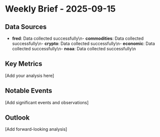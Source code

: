 # Weekly Brief - 2025-09-15

## Data Sources

- **fred**: Data collected successfully\n- **commodities**: Data collected successfully\n- **crypto**: Data collected successfully\n- **economic**: Data collected successfully\n- **noaa**: Data collected successfully\n

## Key Metrics

[Add your analysis here]

## Notable Events

[Add significant events and observations]

## Outlook

[Add forward-looking analysis]
